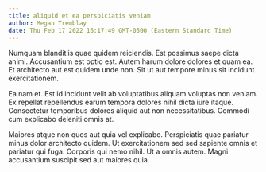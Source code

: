 ```yaml
---
title: aliquid et ea perspiciatis veniam
author: Megan Tremblay
date: Thu Feb 17 2022 16:17:49 GMT-0500 (Eastern Standard Time)
---
```

Numquam blanditiis quae quidem reiciendis. Est possimus saepe dicta animi. Accusantium est optio est. Autem harum dolore dolores et quam ea. Et architecto aut est quidem unde non. Sit ut aut tempore minus sit incidunt exercitationem.

 Ea nam et. Est id incidunt velit ab voluptatibus aliquam voluptas non veniam. Ex repellat repellendus earum tempora dolores nihil dicta iure itaque. Consectetur temporibus dolores aliquid aut non necessitatibus. Commodi cum explicabo deleniti omnis at.

 Maiores atque non quos aut quia vel explicabo. Perspiciatis quae pariatur minus dolor architecto quidem. Ut exercitationem sed sed sapiente omnis et pariatur qui fuga. Corporis qui nemo nihil. Ut a omnis autem. Magni accusantium suscipit sed aut maiores quia.